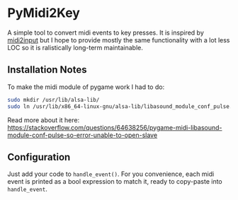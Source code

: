 # PyMidi2Key
A simple tool to convert midi events to key presses.
It is inspired by [midi2input](https://gitlab.com/enetheru/midi2input/) but I hope to provide mostly the same functionality with a lot less LOC so it is ralistically long-term maintainable.

## Installation Notes

To make the midi module of pygame work I had to do:

```bash
sudo mkdir /usr/lib/alsa-lib/
sudo ln /usr/lib/x86_64-linux-gnu/alsa-lib/libasound_module_conf_pulse.so /usr/lib/alsa-lib/libasound_module_conf_pulse.so
```

Read more about it here: https://stackoverflow.com/questions/64638256/pygame-midi-libasound-module-conf-pulse-so-error-unable-to-open-slave

## Configuration

Just add your code to `handle_event()`.
For you convenience, each midi event is printed as a bool expression to match it, ready to copy-paste into `handle_event`.
